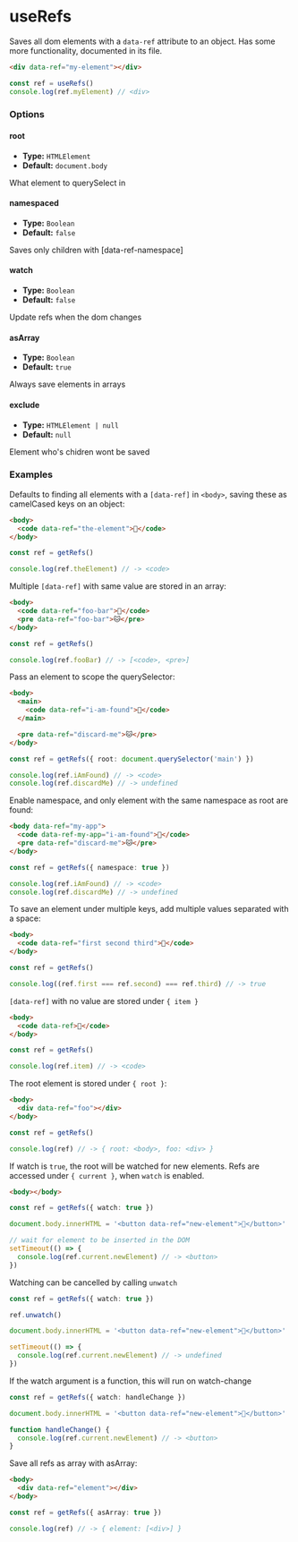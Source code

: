# useRefs

Saves all dom elements with a `data-ref` attribute to an object. Has some more functionality, documented in its file.

```html [index.html]
<div data-ref="my-element"></div>
```

```ts [main.ts]
const ref = useRefs()
console.log(ref.myElement) // <div>
```

### Options

#### root

- **Type:** `HTMLElement`
- **Default:** `document.body`

What element to querySelect in

#### namespaced

- **Type:** `Boolean`
- **Default:** `false`

Saves only children with [data-ref-namespace]

#### watch

- **Type:** `Boolean`
- **Default:** `false`

Update refs when the dom changes

#### asArray

- **Type:** `Boolean`
- **Default:** `true`

Always save elements in arrays

#### exclude

- **Type:** `HTMLElement | null`
- **Default:** `null`

Element who's chidren wont be saved

### Examples

Defaults to finding all elements with a `[data-ref]` in `<body>`,
saving these as camelCased keys on an object:

```html
<body>
  <code data-ref="the-element">🐶</code>
</body>
````

```ts
const ref = getRefs()

console.log(ref.theElement) // -> <code>
```

Multiple `[data-ref]` with same value are stored in an array:

```html
<body>
  <code data-ref="foo-bar">🐶</code>
  <pre data-ref="foo-bar">🐱</pre>
</body>
```

```ts
const ref = getRefs()

console.log(ref.fooBar) // -> [<code>, <pre>]
```

Pass an element to scope the querySelector:

```html
<body>
  <main>
    <code data-ref="i-am-found">🐶</code>
  </main>

  <pre data-ref="discard-me">🐱</pre>
</body>
```

```ts
const ref = getRefs({ root: document.querySelector('main') })

console.log(ref.iAmFound) // -> <code>
console.log(ref.discardMe) // -> undefined
```

Enable namespace, and only element with the same namespace as root are found:

```html
<body data-ref="my-app">
  <code data-ref-my-app="i-am-found">🐶</code>
  <pre data-ref="discard-me">🐱</pre>
</body>
```

```ts
const ref = getRefs({ namespace: true })

console.log(ref.iAmFound) // -> <code>
console.log(ref.discardMe) // -> undefined
```

To save an element under multiple keys,
add multiple values separated with a space:

```html
<body>
  <code data-ref="first second third">🐶</code>
</body>
```

```ts
const ref = getRefs()

console.log((ref.first === ref.second) === ref.third) // -> true
```

`[data-ref]` with no value are stored under `{ item }`

```html
<body>
  <code data-ref>🐶</code>
</body>
```

```ts
const ref = getRefs()

console.log(ref.item) // -> <code>
```

The root element is stored under `{ root }`:

```html
<body>
  <div data-ref="foo"></div>
</body>
```

```ts
const ref = getRefs()

console.log(ref) // -> { root: <body>, foo: <div> }
```

If watch is `true`, the root will be watched for new elements.
Refs are accessed under `{ current }`, when `watch` is enabled.

```html
<body></body>
```

```ts
const ref = getRefs({ watch: true })

document.body.innerHTML = '<button data-ref="new-element">🥸</button>'

// wait for element to be inserted in the DOM
setTimeout(() => {
  console.log(ref.current.newElement) // -> <button>
})
```

Watching can be cancelled by calling `unwatch`

```ts
const ref = getRefs({ watch: true })

ref.unwatch()

document.body.innerHTML = '<button data-ref="new-element">🥸</button>'

setTimeout(() => {
  console.log(ref.current.newElement) // -> undefined
})
```

If the watch argument is a function, this will run on watch-change

```ts
const ref = getRefs({ watch: handleChange })

document.body.innerHTML = '<button data-ref="new-element">🥸</button>'

function handleChange() {
  console.log(ref.current.newElement) // -> <button>
}
```

Save all refs as array with asArray:

```html
<body>
  <div data-ref="element"></div>
</body>
```

```ts
const ref = getRefs({ asArray: true })

console.log(ref) // -> { element: [<div>] }
```
